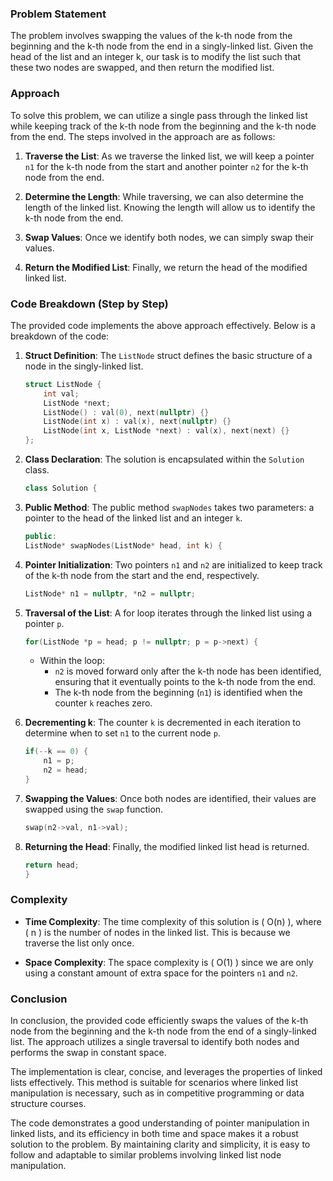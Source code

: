 ### Problem Statement

The problem involves swapping the values of the k-th node from the beginning and the k-th node from the end in a singly-linked list. Given the head of the list and an integer k, our task is to modify the list such that these two nodes are swapped, and then return the modified list. 

### Approach

To solve this problem, we can utilize a single pass through the linked list while keeping track of the k-th node from the beginning and the k-th node from the end. The steps involved in the approach are as follows:

1. **Traverse the List**: As we traverse the linked list, we will keep a pointer `n1` for the k-th node from the start and another pointer `n2` for the k-th node from the end.

2. **Determine the Length**: While traversing, we can also determine the length of the linked list. Knowing the length will allow us to identify the k-th node from the end.

3. **Swap Values**: Once we identify both nodes, we can simply swap their values.

4. **Return the Modified List**: Finally, we return the head of the modified linked list.

### Code Breakdown (Step by Step)

The provided code implements the above approach effectively. Below is a breakdown of the code:

1. **Struct Definition**: The `ListNode` struct defines the basic structure of a node in the singly-linked list.

    ```cpp
    struct ListNode {
        int val;
        ListNode *next;
        ListNode() : val(0), next(nullptr) {}
        ListNode(int x) : val(x), next(nullptr) {}
        ListNode(int x, ListNode *next) : val(x), next(next) {}
    };
    ```

2. **Class Declaration**: The solution is encapsulated within the `Solution` class.

    ```cpp
    class Solution {
    ```

3. **Public Method**: The public method `swapNodes` takes two parameters: a pointer to the head of the linked list and an integer `k`.

    ```cpp
    public:
    ListNode* swapNodes(ListNode* head, int k) {
    ```

4. **Pointer Initialization**: Two pointers `n1` and `n2` are initialized to keep track of the k-th node from the start and the end, respectively.

    ```cpp
    ListNode* n1 = nullptr, *n2 = nullptr;
    ```

5. **Traversal of the List**: A for loop iterates through the linked list using a pointer `p`.

    ```cpp
    for(ListNode *p = head; p != nullptr; p = p->next) {
    ```

    - Within the loop:
      - `n2` is moved forward only after the k-th node has been identified, ensuring that it eventually points to the k-th node from the end.
      - The k-th node from the beginning (`n1`) is identified when the counter `k` reaches zero.

6. **Decrementing k**: The counter `k` is decremented in each iteration to determine when to set `n1` to the current node `p`.

    ```cpp
    if(--k == 0) {
        n1 = p;
        n2 = head;
    }
    ```

7. **Swapping the Values**: Once both nodes are identified, their values are swapped using the `swap` function.

    ```cpp
    swap(n2->val, n1->val);
    ```

8. **Returning the Head**: Finally, the modified linked list head is returned.

    ```cpp
    return head;
    }
    ```

### Complexity

- **Time Complexity**: The time complexity of this solution is \( O(n) \), where \( n \) is the number of nodes in the linked list. This is because we traverse the list only once.

- **Space Complexity**: The space complexity is \( O(1) \) since we are only using a constant amount of extra space for the pointers `n1` and `n2`.

### Conclusion

In conclusion, the provided code efficiently swaps the values of the k-th node from the beginning and the k-th node from the end of a singly-linked list. The approach utilizes a single traversal to identify both nodes and performs the swap in constant space.

The implementation is clear, concise, and leverages the properties of linked lists effectively. This method is suitable for scenarios where linked list manipulation is necessary, such as in competitive programming or data structure courses.

The code demonstrates a good understanding of pointer manipulation in linked lists, and its efficiency in both time and space makes it a robust solution to the problem. By maintaining clarity and simplicity, it is easy to follow and adaptable to similar problems involving linked list node manipulation.